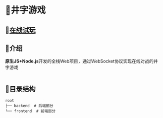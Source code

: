# 🔳井字游戏

## 🍻[在线试玩](http://aring1998.gitee.io/tic-tac-toe)

## 📖介绍
**原生JS+Node.js**开发的全栈Web项目，通过WebSocket协议实现在线对战的井字游戏

<img src="http://aring.3vfree.cc/my-img/tic-tac-toe/demo.gif" alt="" />

## 📃目录结构
```
root
├── backend  # 后端部分
└── frontend  # 前端部分
```
